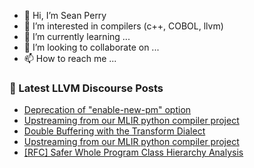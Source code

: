 - 👋 Hi, I’m Sean Perry
- 👀 I’m interested in compilers (c++, COBOL, llvm)
- 🌱 I’m currently learning ...
- 💞️ I’m looking to collaborate on ...
- 📫 How to reach me ...

<!---
s66perry/s66perry is a ✨ special ✨ repository because its `README.md` (this file) appears on your GitHub profile.
You can click the Preview link to take a look at your changes.
--->
### 📕 Latest LLVM Discourse Posts

<!-- DISCOURSE-LLVM:START -->
- [Deprecation of &quot;enable-new-pm&quot; option](https://discourse.llvm.org/t/deprecation-of-enable-new-pm-option/65168#post_3)
- [Upstreaming from our MLIR python compiler project](https://discourse.llvm.org/t/upstreaming-from-our-mlir-python-compiler-project/64931#post_10)
- [Double Buffering with the Transform Dialect](https://discourse.llvm.org/t/double-buffering-with-the-transform-dialect/65164#post_2)
- [Upstreaming from our MLIR python compiler project](https://discourse.llvm.org/t/upstreaming-from-our-mlir-python-compiler-project/64931#post_9)
- [[RFC] Safer Whole Program Class Hierarchy Analysis](https://discourse.llvm.org/t/rfc-safer-whole-program-class-hierarchy-analysis/65144#post_4)
<!-- DISCOURSE-LLVM:END -->
